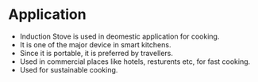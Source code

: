 # Application
* Induction Stove is used in deomestic application for cooking.
* It is one of the major device in smart kitchens.
* Since it is portable, it is preferred by travellers.
* Used in commercial places like hotels, resturents etc, for fast cooking.
* Used for sustainable cooking.